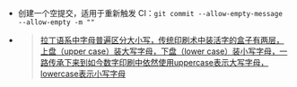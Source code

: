 - 创建一个空提交，适用于重新触发 CI：`git commit --allow-empty-message --allow-empty -m ""`
- > [拉丁语系中字母普遍区分大小写，传统印刷术中装活字的盒子有两层，上盘（upper case）装大写字母，下盘（lower case）装小写字母，一路传承下来到如今数字印刷中依然使用uppercase表示大写字母，lowercase表示小写字母](https://twitter.com/sprezzaa/status/1570248412662214656)
